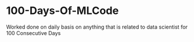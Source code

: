 # 100-Days-Of-MLCode
Worked done on daily basis on anything that is related to data scientist for 100 Consecutive Days
